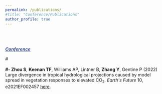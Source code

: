 ```yaml
---
permalink: /publications/
#title: "Conference/Publications"
author_profile: true
---
```


<br /><br /><br />
<a id="recent" style="color:314482"><strong><em><u>Conference</u></em></strong></a>


#<br /><strong><br />
#- </strong>
<strong>Zhou S</strong>, <strong>Keenan TF</strong>, Williams AP, Lintner B, <strong>Zhang Y</strong>, Gentine P (2022)
Large divergence in tropical hydrological projections caused by model spread in vegetation responses to elevated CO<sub>2</sub>.
<em>Earth's Future</em> 10, e2021EF002457 <a href="https://agupubs.onlinelibrary.wiley.com/doi/epdf/10.1029/2021EF002457">here</a>.
